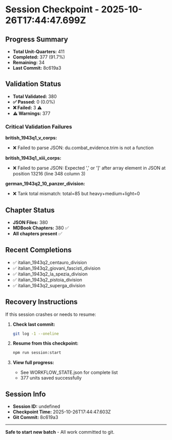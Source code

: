 # Session Checkpoint - 2025-10-26T17:44:47.699Z

## Progress Summary

- **Total Unit-Quarters:** 411
- **Completed:** 377 (91.7%)
- **Remaining:** 34
- **Last Commit:** 8c619a3

## Validation Status

- **Total Validated:** 380
- **✅ Passed:** 0 (0.0%)
- **❌ Failed:** 3 ⚠️
- **⚠️ Warnings:** 377

### Critical Validation Failures

**british_1943q1_v_corps:**
  - ❌ Failed to parse JSON: du.combat_evidence.trim is not a function

**british_1943q1_xiii_corps:**
  - ❌ Failed to parse JSON: Expected ',' or ']' after array element in JSON at position 13216 (line 348 column 3)

**german_1943q2_10_panzer_division:**
  - ❌ Tank total mismatch: total=85 but heavy+medium+light=0

## Chapter Status

- **JSON Files:** 380
- **MDBook Chapters:** 380 ✅
- **All chapters present** ✅

## Recent Completions

- ✅ italian_1943q2_centauro_division
- ✅ italian_1943q2_giovani_fascisti_division
- ✅ italian_1943q2_la_spezia_division
- ✅ italian_1943q2_pistoia_division
- ✅ italian_1943q2_superga_division

## Recovery Instructions

If this session crashes or needs to resume:

1. **Check last commit:**
   ```bash
   git log -1 --oneline
   ```

2. **Resume from this checkpoint:**
   ```bash
   npm run session:start
   ```

3. **View full progress:**
   - See WORKFLOW_STATE.json for complete list
   - 377 units saved successfully

## Session Info

- **Session ID:** undefined
- **Checkpoint Time:** 2025-10-26T17:44:47.603Z
- **Git Commit:** 8c619a3

---

**Safe to start new batch** - All work committed to git.
